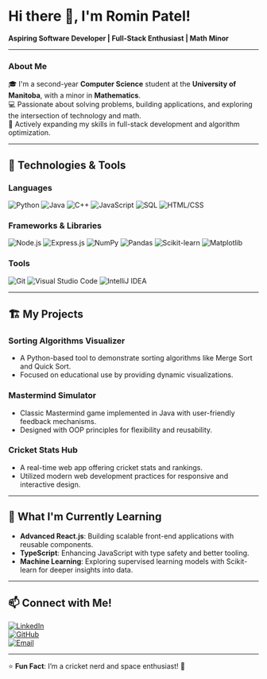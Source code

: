 # Hi there 👋, I'm Romin Patel!  
**Aspiring Software Developer | Full-Stack Enthusiast | Math Minor**

---


### About Me  
🎓 I'm a second-year **Computer Science** student at the **University of Manitoba**, with a minor in **Mathematics**.  
💻 Passionate about solving problems, building applications, and exploring the intersection of technology and math.  
🚀 Actively expanding my skills in full-stack development and algorithm optimization.

---

## 🔧 Technologies & Tools

### Languages  
![Python](https://img.shields.io/badge/Python-3776AB?style=for-the-badge&logo=python&logoColor=white)  ![Java](https://img.shields.io/badge/Java-007396?style=for-the-badge&logo=java&logoColor=white)  ![C++](https://img.shields.io/badge/C++-00599C?style=for-the-badge&logo=cplusplus&logoColor=white)  ![JavaScript](https://img.shields.io/badge/JavaScript-F7DF1E?style=for-the-badge&logo=javascript&logoColor=black)  ![SQL](https://img.shields.io/badge/SQL-003B57?style=for-the-badge&logo=database&logoColor=white)  ![HTML/CSS](https://img.shields.io/badge/HTML%2FHTML5-E34F26?style=for-the-badge&logo=html5&logoColor=white)

### Frameworks & Libraries  
![Node.js](https://img.shields.io/badge/Node.js-339933?style=for-the-badge&logo=nodedotjs&logoColor=white)  ![Express.js](https://img.shields.io/badge/Express.js-000000?style=for-the-badge&logo=express&logoColor=white)  ![NumPy](https://img.shields.io/badge/NumPy-013243?style=for-the-badge&logo=numpy&logoColor=white)  ![Pandas](https://img.shields.io/badge/Pandas-150458?style=for-the-badge&logo=pandas&logoColor=white)  ![Scikit-learn](https://img.shields.io/badge/Scikit--learn-F7931E?style=for-the-badge&logo=scikitlearn&logoColor=white)  ![Matplotlib](https://img.shields.io/badge/Matplotlib-00457C?style=for-the-badge&logo=matplotlib&logoColor=white)

### Tools  
![Git](https://img.shields.io/badge/Git-F05032?style=for-the-badge&logo=git&logoColor=white)  ![Visual Studio Code](https://img.shields.io/badge/VS%20Code-007ACC?style=for-the-badge&logo=visualstudiocode&logoColor=white)  ![IntelliJ IDEA](https://img.shields.io/badge/IntelliJ%20IDEA-000000?style=for-the-badge&logo=intellijidea&logoColor=white)

---

## 🏗️ My Projects  

### Sorting Algorithms Visualizer  
- A Python-based tool to demonstrate sorting algorithms like Merge Sort and Quick Sort.  
- Focused on educational use by providing dynamic visualizations.  

### Mastermind Simulator  
- Classic Mastermind game implemented in Java with user-friendly feedback mechanisms.  
- Designed with OOP principles for flexibility and reusability.  

### Cricket Stats Hub  
- A real-time web app offering cricket stats and rankings.  
- Utilized modern web development practices for responsive and interactive design.

---

## 🌱 What I'm Currently Learning  
- **Advanced React.js**: Building scalable front-end applications with reusable components.  
- **TypeScript**: Enhancing JavaScript with type safety and better tooling.  
- **Machine Learning**: Exploring supervised learning models with Scikit-learn for deeper insights into data.

---

## 📫 Connect with Me!  

[![LinkedIn](https://img.shields.io/badge/LinkedIn-0077B5?style=for-the-badge&logo=linkedin&logoColor=white)](https://www.linkedin.com/in/rominp)  
[![GitHub](https://img.shields.io/badge/GitHub-181717?style=for-the-badge&logo=github&logoColor=white)](https://github.com/rominp)  
[![Email](https://img.shields.io/badge/Email-D14836?style=for-the-badge&logo=gmail&logoColor=white)](mailto:romintpatel@gmail.com)

---

⭐️ **Fun Fact**: I’m a cricket nerd and space enthusiast! 🌌
